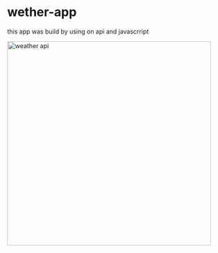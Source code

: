 # wether-app

this app was build by using on api and javascrript

<img width="469" alt="weather api" src="https://github.com/toubayes/wether-app/assets/63110250/90c7f85e-47f1-4527-8f12-d48cfb588f85">
